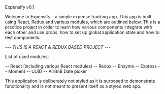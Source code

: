 Expensify v0.1

Welcome to Expensify - a simple expense tracking app. This app
is built using React, Redux and various modules, which are outlined below. This is a practice project in order to learn how various components integrate with each other and use props, how to set up global application state and how to test components. 

*--- THIS IS A REACT & REDUX BASED PROJECT ---*

List of used modules:

-- React (including various React modules)
-- Redux
-- Enzyme
-- Express
-- Moment
-- UUID
-- AirBnB Date picker

This application is deliberately not styled as it is purposed to demonstrate functionality and is not meant to present itself as a styled web app. 